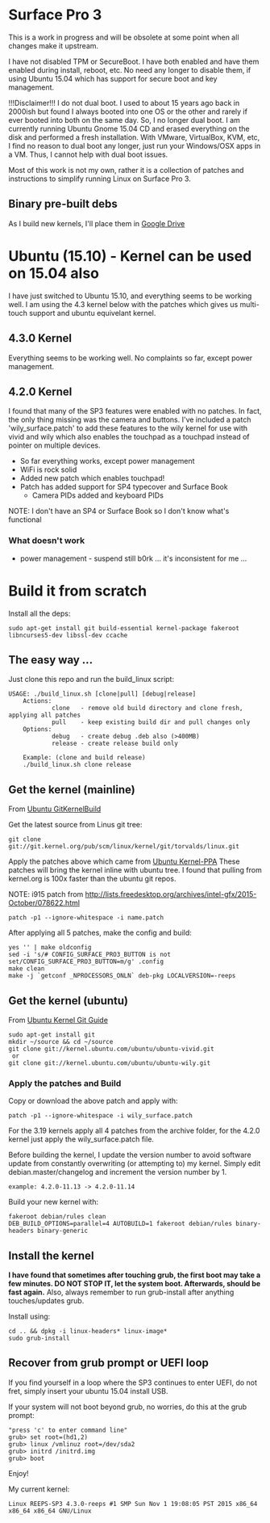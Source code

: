# Surface Pro 3
This is a work in progress and will be obsolete at some point when all changes make it upstream.

I have not disabled TPM or SecureBoot.  I have both enabled and have them enabled during install, reboot, etc.  No need any longer to disable them, if using Ubuntu 15.04 which has support for secure boot and key management.

!!!Disclaimer!!!
I do not dual boot.  I used to about 15 years ago back in 2000ish but found I always booted into one OS or the other and rarely if ever booted into both on the same day.  So, I no longer dual boot.  I am currently running Ubuntu Gnome 15.04 CD and erased everything on the disk and performed a fresh installation.  With VMware, VirtualBox, KVM, etc, I find no reason to dual boot any longer, just run your Windows/OSX apps in a VM.  Thus, I cannot help with dual boot issues.

Most of this work is not my own, rather it is a collection of patches and instructions to simplify running Linux on Surface Pro 3.

## Binary pre-built debs
As I build new kernels, I'll place them in [Google Drive](https://drive.google.com/open?id=0BzNI3Zdy9Y6kfklBazc5Y3VQXzd6MU1oaUFMS0NxWEI4dmpFRmFITWZFZWpfM0U1dUJJaTQ)

# Ubuntu (15.10) - Kernel can be used on 15.04 also
I have just switched to Ubuntu 15.10, and everything seems to be working well.  I am using the 4.3 kernel below with the patches which gives us multi-touch support and ubuntu equivelant kernel.

## 4.3.0 Kernel
Everything seems to be working well. No complaints so far, except power management.

## 4.2.0 Kernel

I found that many of the SP3 features were enabled with no patches.  In fact, the only thing missing was the camera and buttons.  I've included a patch 'wily_surface.patch' to add these features to the wily kernel for use with vivid and wily which also enables the touchpad as a touchpad instead of pointer on multiple devices.

- So far everything works, except power management 
- WiFi is rock solid
- Added new patch which enables touchpad!
- Patch has added support for SP4 typecover and Surface Book
  - Camera PIDs added and keyboard PIDs

NOTE: I don't have an SP4 or Surface Book so I don't know what's functional

### What doesn't work
* power management - suspend still b0rk ... it's inconsistent for me ...

# Build it from scratch

Install all the deps:
```
sudo apt-get install git build-essential kernel-package fakeroot libncurses5-dev libssl-dev ccache
```

## The easy way ...
Just clone this repo and run the build_linux script:
```
USAGE: ./build_linux.sh [clone|pull] [debug|release]
	Actions:
			clone	- remove old build directory and clone fresh, applying all patches
			pull	- keep existing build dir and pull changes only
	Options:
			debug	- create debug .deb also (>400MB)
			release - create release build only

	Example: (clone and build release)
	./build_linux.sh clone release
```

## Get the kernel (mainline)
From [Ubuntu GitKernelBuild](https://wiki.ubuntu.com/KernelTeam/GitKernelBuild)

Get the latest source from Linus git tree:
```
git clone git://git.kernel.org/pub/scm/linux/kernel/git/torvalds/linux.git
```

Apply the patches above which came from [Ubuntu Kernel-PPA](http://kernel.ubuntu.com/~kernel-ppa/mainline/v4.3-rc7-unstable/)
These patches will bring the kernel inline with ubuntu tree.  I found that pulling from kernel.org is 100x faster than the ubuntu git repos.

NOTE: i915 patch from http://lists.freedesktop.org/archives/intel-gfx/2015-October/078622.html

```
patch -p1 --ignore-whitespace -i name.patch
```

After applying all 5 patches, make the config and build:
```
yes '' | make oldconfig
sed -i 's/# CONFIG_SURFACE_PRO3_BUTTON is not set/CONFIG_SURFACE_PRO3_BUTTON=m/g' .config
make clean
make -j `getconf _NPROCESSORS_ONLN` deb-pkg LOCALVERSION=-reeps
```

## Get the kernel (ubuntu)
From [Ubuntu Kernel Git Guide](https://wiki.ubuntu.com/Kernel/Dev/KernelGitGuide?action=show&redirect=KernelTeam%2FKernelGitGuide)

```
sudo apt-get install git
mkdir ~/source && cd ~/source
git clone git://kernel.ubuntu.com/ubuntu/ubuntu-vivid.git
 or
git clone git://kernel.ubuntu.com/ubuntu/ubuntu-wily.git
```

### Apply the patches and Build
Copy or download the above patch and apply with:
```
patch -p1 --ignore-whitespace -i wily_surface.patch
```

For the 3.19 kernels apply all 4 patches from the archive folder, for the 4.2.0 kernel just apply the wily_surface.patch file.

Before building the kernel, I update the version number to avoid software update from constantly overwriting (or attempting to) my kernel.  Simply edit debian.master/changelog and increment the version number by 1.
```
example: 4.2.0-11.13 -> 4.2.0-11.14
```

Build your new kernel with:
```
fakeroot debian/rules clean
DEB_BUILD_OPTIONS=parallel=4 AUTOBUILD=1 fakeroot debian/rules binary-headers binary-generic
```

## Install the kernel
**I have found that sometimes after touching grub, the first boot may take a few minutes.  DO NOT STOP IT, let the system boot.  Afterwards, should be fast again.**
Also, always remember to run grub-install after anything touches/updates grub.

Install using:
```
cd .. && dpkg -i linux-headers* linux-image*
sudo grub-install
```

## Recover from grub prompt or UEFI loop
If you find yourself in a loop where the SP3 continues to enter UEFI, do not fret, simply insert your ubuntu 15.04 install USB.

If your system will not boot beyond grub, no worries, do this at the grub prompt:
```
"press 'c' to enter command line"
grub> set root=(hd1,2)
grub> linux /vmlinuz root=/dev/sda2
grub> initrd /initrd.img
grub> boot
```

Enjoy!

My current kernel:
```
Linux REEPS-SP3 4.3.0-reeps #1 SMP Sun Nov 1 19:08:05 PST 2015 x86_64 x86_64 x86_64 GNU/Linux
```

